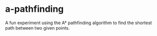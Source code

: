 # a-pathfinding
A fun experiment using the A* pathfinding algorithm to find the shortest path between two given points.
